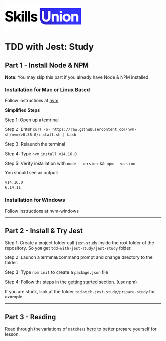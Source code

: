 [<img src="assets/images/su-logo.png" alt="Skills Union Logo" height="80px" />](https://www.skillsunion.com/)

# TDD with Jest: Study

## Part 1 - Install Node & NPM

**Note**: You may skip this part if you already have Node & NPM installed.

### Installation for Mac or Linux Based

Follow instructions at [nvm](https://github.com/nvm-sh/nvm)

**Simplified Steps**

Step 1: Open up a temrinal

Step 2: Enter `curl -o- https://raw.githubusercontent.com/nvm-sh/nvm/v0.38.0/install.sh | bash`

Step 3: Relaunch the terminal

Step 4: Type `nvm install v14.16.0`

Step 5: Verify installation with `node --version && npm --version`

You should see an output:

```shell
v14.16.0
6.14.11
```

### Installation for Windows

Follow instructions at [nvm-windows](https://github.com/coreybutler/nvm-windows)

---

## Part 2 - Install & Try Jest

Step 1: Create a project folder call `jest-study` inside the root folder of the repository. So you get `tdd-with-jest-study/jest-study` folder.

Step 2: Launch a terminal/command prompt and change directory to the folder.

Step 3: Type `npm init` to create a `package.json` file

Step 4: Follow the steps in the [getting started](https://jestjs.io/docs/getting-started) section. (use npm)

If you are stuck, look at the folder `tdd-with-jest-study/prepare-study` for example.

---

## Part 3 - Reading

Read through the variations of `matchers` [here](https://jestjs.io/docs/using-matchers) to better prepare yourself for lesson.
